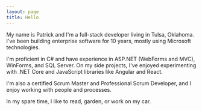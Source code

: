 ```yaml
---
layout: page
title: Hello
---
```

My name is Patrick and I'm a full-stack developer living in Tulsa, Oklahoma. I've been building enterprise software for 10 years, mostly using Microsoft technologies.

I'm proficient in C# and have experience in ASP.NET (WebForms and MVC), WinForms, and SQL Server. On my side projects, I've enjoyed experimenting with .NET Core and JavaScript libraries like Angular and React.

I'm also a certified Scrum Master and Professional Scrum Developer, and I enjoy working with people and processes.

In my spare time, I like to read, garden, or work on my car.
